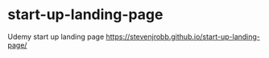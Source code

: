 # start-up-landing-page
Udemy start up landing page
https://stevenjrobb.github.io/start-up-landing-page/
 
